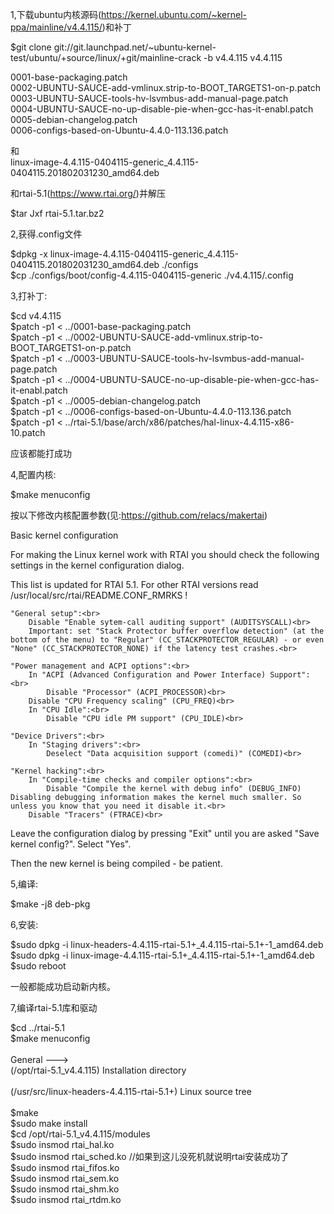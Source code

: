 1,下载ubuntu内核源码(https://kernel.ubuntu.com/~kernel-ppa/mainline/v4.4.115/)和补丁 <br>

$git clone git://git.launchpad.net/~ubuntu-kernel-test/ubuntu/+source/linux/+git/mainline-crack -b v4.4.115 v4.4.115 <br>

0001-base-packaging.patch<br>
0002-UBUNTU-SAUCE-add-vmlinux.strip-to-BOOT_TARGETS1-on-p.patch <br>
0003-UBUNTU-SAUCE-tools-hv-lsvmbus-add-manual-page.patch <br>
0004-UBUNTU-SAUCE-no-up-disable-pie-when-gcc-has-it-enabl.patch <br>
0005-debian-changelog.patch <br>
0006-configs-based-on-Ubuntu-4.4.0-113.136.patch <br>

和 <br>
linux-image-4.4.115-0404115-generic_4.4.115-0404115.201802031230_amd64.deb <br>

和rtai-5.1(https://www.rtai.org/)并解压 <br>

$tar Jxf rtai-5.1.tar.bz2 <br>

2,获得.config文件 <br>

$dpkg -x linux-image-4.4.115-0404115-generic_4.4.115-0404115.201802031230_amd64.deb ./configs <br>
$cp ./configs/boot/config-4.4.115-0404115-generic ./v4.4.115/.config <br>

3,打补丁: <br>

$cd v4.4.115<br>
$patch -p1 < ../0001-base-packaging.patch<br>
$patch -p1 < ../0002-UBUNTU-SAUCE-add-vmlinux.strip-to-BOOT_TARGETS1-on-p.patch<br>
$patch -p1 < ../0003-UBUNTU-SAUCE-tools-hv-lsvmbus-add-manual-page.patch<br>
$patch -p1 < ../0004-UBUNTU-SAUCE-no-up-disable-pie-when-gcc-has-it-enabl.patch<br>
$patch -p1 < ../0005-debian-changelog.patch<br>
$patch -p1 < ../0006-configs-based-on-Ubuntu-4.4.0-113.136.patch<br>
$patch -p1 < ../rtai-5.1/base/arch/x86/patches/hal-linux-4.4.115-x86-10.patch<br>

应该都能打成功<br>

4,配置内核:<br>

$make menuconfig<br>


按以下修改内核配置参数(见:https://github.com/relacs/makertai)<br>

Basic kernel configuration<br>

For making the Linux kernel work with RTAI you should check the following settings in the kernel configuration dialog.<br>

This list is updated for RTAI 5.1. For other RTAI versions read /usr/local/src/rtai/README.CONF_RMRKS !<br>

    "General setup":<br>
        Disable "Enable sytem-call auditing support" (AUDITSYSCALL)<br>
        Important: set "Stack Protector buffer overflow detection" (at the bottom of the menu) to "Regular" (CC_STACKPROTECTOR_REGULAR) - or even "None" (CC_STACKPROTECTOR_NONE) if the latency test crashes.<br>

    "Power management and ACPI options":<br>
        In "ACPI (Advanced Configuration and Power Interface) Support":<br>
            Disable "Processor" (ACPI_PROCESSOR)<br>
        Disable "CPU Frequency scaling" (CPU_FREQ)<br>
        In "CPU Idle":<br>
            Disable "CPU idle PM support" (CPU_IDLE)<br>

    "Device Drivers":<br>
        In "Staging drivers":<br>
            Deselect "Data acquisition support (comedi)" (COMEDI)<br>

    "Kernel hacking":<br>
        In "Compile-time checks and compiler options":<br>
            Disable "Compile the kernel with debug info" (DEBUG_INFO) Disabling debugging information makes the kernel much smaller. So unless you know that you need it disable it.<br>
        Disable "Tracers" (FTRACE)<br>

Leave the configuration dialog by pressing "Exit" until you are asked "Save kernel config?". Select "Yes".<br>

Then the new kernel is being compiled - be patient.<br>


5,编译:<br>

$make -j8 deb-pkg<br>

6,安装:<br>

$sudo dpkg -i linux-headers-4.4.115-rtai-5.1+_4.4.115-rtai-5.1+-1_amd64.deb <br>
$sudo dpkg -i linux-image-4.4.115-rtai-5.1+_4.4.115-rtai-5.1+-1_amd64.deb <br>
$sudo reboot<br>

一般都能成功启动新内核。<br>

7,编译rtai-5.1库和驱动<br>

$cd  ../rtai-5.1<br>
$make menuconfig<br>
<br>
General ---><br>
  (/opt/rtai-5.1_v4.4.115) Installation directory <br>                                        
  (/usr/src/linux-headers-4.4.115-rtai-5.1+) Linux source tree <br>
<br>
$make<br>
$sudo make install<br>
$cd /opt/rtai-5.1_v4.4.115/modules<br>
$sudo insmod rtai_hal.ko<br>
$sudo insmod rtai_sched.ko  //如果到这儿没死机就说明rtai安装成功了<br>
$sudo insmod rtai_fifos.ko<br>
$sudo insmod rtai_sem.ko<br>
$sudo insmod rtai_shm.ko<br>
$sudo insmod rtai_rtdm.ko<br>



